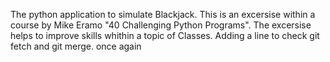 The python application to simulate Blackjack.
This is an excersise within a course by Mike Eramo "40 Challenging Python Programs".
The excersise helps to improve skills whithin a topic of Classes. 
Adding a line to check  git fetch and git merge.
once again
